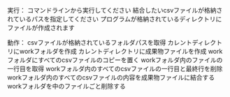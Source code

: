 実行：
コマンドラインから実行してください
結合したいcsvファイルが格納されているパスを指定してください
プログラムが格納されているディレクトリにファイルが作成されます


動作：
csvファイルが格納されているフォルダパスを取得
カレントディレクトリにworkフォルダを作成
カレントディレクトリに成果物ファイルを作成
workフォルダにすべてのcsvファイルのコピーを置く
workフォルダ内のファイルの一行目を取得
workフォルダ内のすべてのcsvファイルの一行目と最終行を削除
workフォルダ内のすべてのcsvファイルの内容を成果物ファイルに結合する
workフォルダを中のファイルごと削除する

